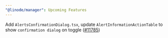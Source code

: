 ```yaml
---
"@linode/manager": Upcoming Features
---
```


Add `AlertsConfirmationDialog.tsx`, update `AlertInformationActionTable` to show `confirmation dialog` on toggle ([#11785](https://github.com/linode/manager/pull/11785))
